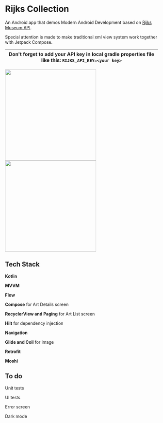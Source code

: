 # Rijks Collection

An Android app that demos Modern Android Development based on [Rijks Museum API](https://data.rijksmuseum.nl/object-metadata/api/).

Special attention is made to make traditional xml view system work together with Jetpack Compose.

|Don't forget to add your API key in local gradle properties file like this: ```RIJKS_API_KEY=<your key>```|
| --- |



<img src="https://user-images.githubusercontent.com/1212597/147079340-a467ae5c-8e21-459a-901d-b4ebc8a4b9d2.png" width="300">      <img src="https://user-images.githubusercontent.com/1212597/147079365-16bb9f96-db41-40b9-b7a7-33d5df9ae623.png" width="300">


## Tech Stack

**Kotlin**

**MVVM**

**Flow**

**Compose** for Art Details screen

**RecyclerView and Paging** for Art List screen

**Hilt** for dependency injection

**Navigation**

**Glide and Coil** for image

**Retrofit**

**Moshi**

## To do

Unit tests

UI tests

Error screen

Dark mode
